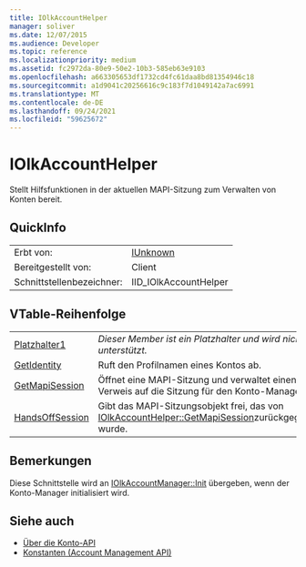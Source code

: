 ```yaml
---
title: IOlkAccountHelper
manager: soliver
ms.date: 12/07/2015
ms.audience: Developer
ms.topic: reference
ms.localizationpriority: medium
ms.assetid: fc2972da-80e9-50e2-10b3-585eb63e9103
ms.openlocfilehash: a663305653df1732cd4fc61daa8bd81354946c18
ms.sourcegitcommit: a1d9041c20256616c9c183f7d1049142a7ac6991
ms.translationtype: MT
ms.contentlocale: de-DE
ms.lasthandoff: 09/24/2021
ms.locfileid: "59625672"
---
```

# <a name="iolkaccounthelper"></a>IOlkAccountHelper

Stellt Hilfsfunktionen in der aktuellen MAPI-Sitzung zum Verwalten von Konten bereit.
  
## <a name="quick-info"></a>QuickInfo

|||
|:-----|:-----|
|Erbt von:  <br/> |[IUnknown](https://msdn.microsoft.com/library/33f1d79a-33fc-4ce5-a372-e08bda378332%28Office.15%29.aspx) <br/> |
|Bereitgestellt von:  <br/> |Client  <br/> |
|Schnittstellenbezeichner:  <br/> |IID_IOlkAccountHelper  <br/> |
   
## <a name="vtable-order"></a>VTable-Reihenfolge

|||
|:-----|:-----|
|[Platzhalter1](iolkaccounthelper-placeholder1.md) <br/> | *Dieser Member ist ein Platzhalter und wird nicht unterstützt.*  <br/> |
|[GetIdentity](iolkaccounthelper-getidentity.md) <br/> |Ruft den Profilnamen eines Kontos ab.  <br/> |
|[GetMapiSession](iolkaccounthelper-getmapisession.md) <br/> |Öffnet eine MAPI-Sitzung und verwaltet einen Verweis auf die Sitzung für den Konto-Manager.  <br/> |
|[HandsOffSession](iolkaccounthelper-handsoffsession.md) <br/> |Gibt das MAPI-Sitzungsobjekt frei, das von [IOlkAccountHelper::GetMapiSession](iolkaccounthelper-getmapisession.md)zurückgegeben wurde.  <br/> |
   
## <a name="remarks"></a>Bemerkungen

Diese Schnittstelle wird an [IOlkAccountManager::Init](iolkaccountmanager-init.md) übergeben, wenn der Konto-Manager initialisiert wird. 
  
## <a name="see-also"></a>Siehe auch

- [Über die Konto-API](about-the-account-management-api.md) 
- [Konstanten (Account Management API)](constants-account-management-api.md)

